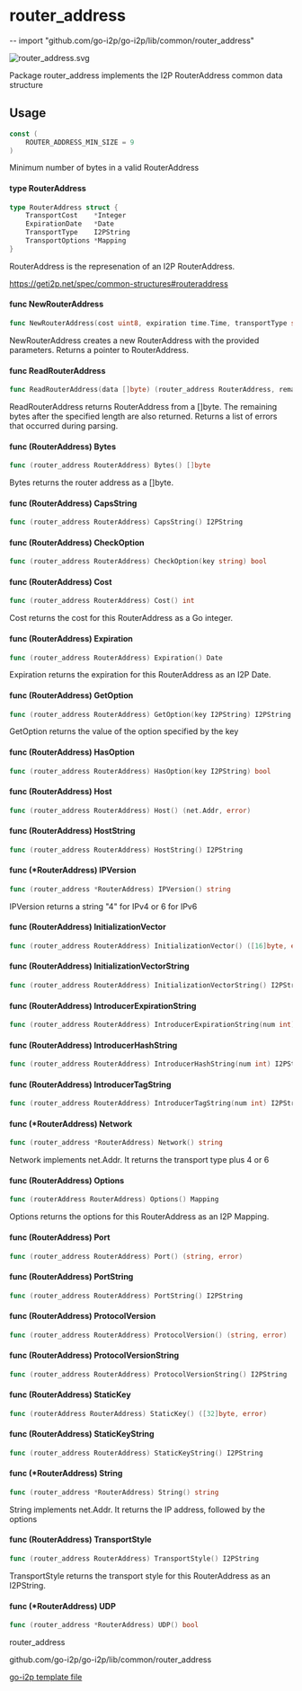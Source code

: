 # router_address
--
    import "github.com/go-i2p/go-i2p/lib/common/router_address"

![router_address.svg](router_address.svg)

Package router_address implements the I2P RouterAddress common data structure

## Usage

```go
const (
	ROUTER_ADDRESS_MIN_SIZE = 9
)
```
Minimum number of bytes in a valid RouterAddress

#### type RouterAddress

```go
type RouterAddress struct {
	TransportCost    *Integer
	ExpirationDate   *Date
	TransportType    I2PString
	TransportOptions *Mapping
}
```

RouterAddress is the represenation of an I2P RouterAddress.

https://geti2p.net/spec/common-structures#routeraddress

#### func  NewRouterAddress

```go
func NewRouterAddress(cost uint8, expiration time.Time, transportType string, options map[string]string) (*RouterAddress, error)
```
NewRouterAddress creates a new RouterAddress with the provided parameters.
Returns a pointer to RouterAddress.

#### func  ReadRouterAddress

```go
func ReadRouterAddress(data []byte) (router_address RouterAddress, remainder []byte, err error)
```
ReadRouterAddress returns RouterAddress from a []byte. The remaining bytes after
the specified length are also returned. Returns a list of errors that occurred
during parsing.

#### func (RouterAddress) Bytes

```go
func (router_address RouterAddress) Bytes() []byte
```
Bytes returns the router address as a []byte.

#### func (RouterAddress) CapsString

```go
func (router_address RouterAddress) CapsString() I2PString
```

#### func (RouterAddress) CheckOption

```go
func (router_address RouterAddress) CheckOption(key string) bool
```

#### func (RouterAddress) Cost

```go
func (router_address RouterAddress) Cost() int
```
Cost returns the cost for this RouterAddress as a Go integer.

#### func (RouterAddress) Expiration

```go
func (router_address RouterAddress) Expiration() Date
```
Expiration returns the expiration for this RouterAddress as an I2P Date.

#### func (RouterAddress) GetOption

```go
func (router_address RouterAddress) GetOption(key I2PString) I2PString
```
GetOption returns the value of the option specified by the key

#### func (RouterAddress) HasOption

```go
func (router_address RouterAddress) HasOption(key I2PString) bool
```

#### func (RouterAddress) Host

```go
func (router_address RouterAddress) Host() (net.Addr, error)
```

#### func (RouterAddress) HostString

```go
func (router_address RouterAddress) HostString() I2PString
```

#### func (*RouterAddress) IPVersion

```go
func (router_address *RouterAddress) IPVersion() string
```
IPVersion returns a string "4" for IPv4 or 6 for IPv6

#### func (RouterAddress) InitializationVector

```go
func (router_address RouterAddress) InitializationVector() ([16]byte, error)
```

#### func (RouterAddress) InitializationVectorString

```go
func (router_address RouterAddress) InitializationVectorString() I2PString
```

#### func (RouterAddress) IntroducerExpirationString

```go
func (router_address RouterAddress) IntroducerExpirationString(num int) I2PString
```

#### func (RouterAddress) IntroducerHashString

```go
func (router_address RouterAddress) IntroducerHashString(num int) I2PString
```

#### func (RouterAddress) IntroducerTagString

```go
func (router_address RouterAddress) IntroducerTagString(num int) I2PString
```

#### func (*RouterAddress) Network

```go
func (router_address *RouterAddress) Network() string
```
Network implements net.Addr. It returns the transport type plus 4 or 6

#### func (RouterAddress) Options

```go
func (routerAddress RouterAddress) Options() Mapping
```
Options returns the options for this RouterAddress as an I2P Mapping.

#### func (RouterAddress) Port

```go
func (router_address RouterAddress) Port() (string, error)
```

#### func (RouterAddress) PortString

```go
func (router_address RouterAddress) PortString() I2PString
```

#### func (RouterAddress) ProtocolVersion

```go
func (router_address RouterAddress) ProtocolVersion() (string, error)
```

#### func (RouterAddress) ProtocolVersionString

```go
func (router_address RouterAddress) ProtocolVersionString() I2PString
```

#### func (RouterAddress) StaticKey

```go
func (routerAddress RouterAddress) StaticKey() ([32]byte, error)
```

#### func (RouterAddress) StaticKeyString

```go
func (router_address RouterAddress) StaticKeyString() I2PString
```

#### func (*RouterAddress) String

```go
func (router_address *RouterAddress) String() string
```
String implements net.Addr. It returns the IP address, followed by the options

#### func (RouterAddress) TransportStyle

```go
func (router_address RouterAddress) TransportStyle() I2PString
```
TransportStyle returns the transport style for this RouterAddress as an
I2PString.

#### func (*RouterAddress) UDP

```go
func (router_address *RouterAddress) UDP() bool
```



router_address 

github.com/go-i2p/go-i2p/lib/common/router_address

[go-i2p template file](/template.md)
